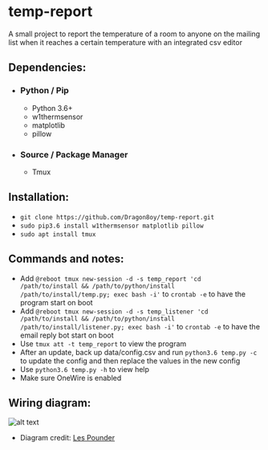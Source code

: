 # temp-report
A small project to report the temperature of a room to anyone on the mailing list when it reaches a certain temperature with an integrated csv editor

## Dependencies:

- ### Python / Pip
  * Python 3.6+
  * w1thermsensor
  * matplotlib
  * pillow

- ### Source / Package Manager
  * Tmux

## Installation:

- `git clone https://github.com/Dragon8oy/temp-report.git`
- `sudo pip3.6 install w1thermsensor matplotlib pillow`
- `sudo apt install tmux`

## Commands and notes:

- Add `@reboot tmux new-session -d -s temp_report 'cd /path/to/install && /path/to/python/install /path/to/install/temp.py; exec bash -i'` to `crontab -e` to have the program start on boot
- Add `@reboot tmux new-session -d -s temp_listener 'cd /path/to/install && /path/to/python/install /path/to/install/listener.py; exec bash -i'` to `crontab -e` to have the email reply bot start on boot
- Use `tmux att -t temp_report` to view the program
- After an update, back up data/config.csv and run `python3.6 temp.py -c` to update the config and then replace the values in the new config
- Use `python3.6 temp.py -h` to view help
- Make sure OneWire is enabled

## Wiring diagram:

![alt text](https://farm5.staticflickr.com/4215/35139160190_cea3435a09_b_d.jpg)
- Diagram credit: [Les Pounder](https://bigl.es/author/les/ "Les Pounder")
